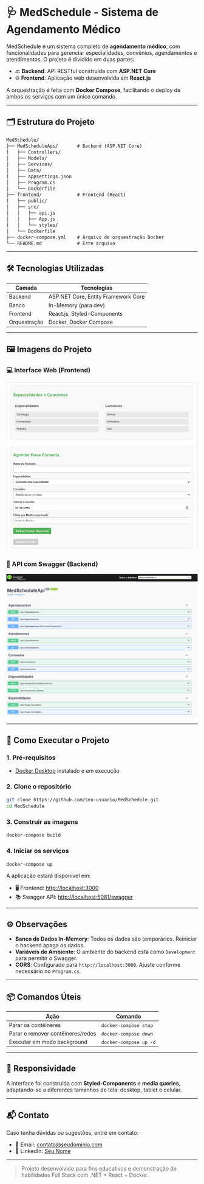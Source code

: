 
# 🩺 MedSchedule - Sistema de Agendamento Médico

MedSchedule é um sistema completo de **agendamento médico**, com funcionalidades para gerenciar especialidades, convênios, agendamentos e atendimentos. O projeto é dividido em duas partes:

- 🔙 **Backend**: API RESTful construída com **ASP.NET Core**
- 🌐 **Frontend**: Aplicação web desenvolvida em **React.js**

A orquestração é feita com **Docker Compose**, facilitando o deploy de ambos os serviços com um único comando.

---

## 🗂️ Estrutura do Projeto

```
MedSchedule/
├── MedScheduleApi/       # Backend (ASP.NET Core)
│   ├── Controllers/
│   ├── Models/
│   ├── Services/
│   ├── Data/
│   ├── appsettings.json
│   ├── Program.cs
│   └── Dockerfile
├── frontend/             # Frontend (React)
│   ├── public/
│   ├── src/
│   │   ├── api.js
│   │   ├── App.js
│   │   └── styles/
│   └── Dockerfile
├── docker-compose.yml    # Arquivo de orquestração Docker
└── README.md             # Este arquivo
```

---

## 🛠️ Tecnologias Utilizadas

| Camada     | Tecnologias                          |
|------------|--------------------------------------|
| Backend    | ASP.NET Core, Entity Framework Core  |
| Banco      | In-Memory (para dev)                 |
| Frontend   | React.js, Styled-Components          |
| Orquestração | Docker, Docker Compose             |

---

## 🖼️ Imagens do Projeto

### 💻 Interface Web (Frontend)

![Tela Inicial](./assets/tela-inicial.png)

### 🧪 API com Swagger (Backend)

![Swagger UI](./assets/APIcomSwagger.png)

---

## 🚀 Como Executar o Projeto

### 1. Pré-requisitos

- [Docker Desktop](https://www.docker.com/products/docker-desktop) instalado e em execução

### 2. Clone o repositório

```bash
git clone https://github.com/seu-usuario/MedSchedule.git
cd MedSchedule
```

### 3. Construir as imagens

```bash
docker-compose build
```

### 4. Iniciar os serviços

```bash
docker-compose up
```

A aplicação estará disponível em:

- 🖥️ Frontend: [http://localhost:3000](http://localhost:3000)
- 📚 Swagger API: [http://localhost:5081/swagger](http://localhost:5081/swagger)

---

## ⚙️ Observações

- **Banco de Dados In-Memory**: Todos os dados são temporários. Reiniciar o backend apaga os dados.
- **Variáveis de Ambiente**: O ambiente do backend está como `Development` para permitir o Swagger.
- **CORS**: Configurado para `http://localhost:3000`. Ajuste conforme necessário no `Program.cs`.

---

## 📦 Comandos Úteis

| Ação                              | Comando                         |
|-----------------------------------|---------------------------------|
| Parar os contêineres              | `docker-compose stop`           |
| Parar e remover contêineres/redes | `docker-compose down`           |
| Executar em modo background       | `docker-compose up -d`          |

---

## 📱 Responsividade

A interface foi construída com **Styled-Components** e **media queries**, adaptando-se a diferentes tamanhos de tela: desktop, tablet e celular.

---

## 📬 Contato

Caso tenha dúvidas ou sugestões, entre em contato:
- 📧 Email: contato@seudominio.com
- 💼 LinkedIn: [Seu Nome](https://www.linkedin.com/in/seunome)

---

> Projeto desenvolvido para fins educativos e demonstração de habilidades Full Stack com .NET + React + Docker.
